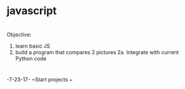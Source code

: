 # javascript
#

Objective:
  1. learn basic JS
  2. build a program that compares 2 pictures
  2a. Integrate with current Python code
#

-7-23-17-
~Start projects
~
